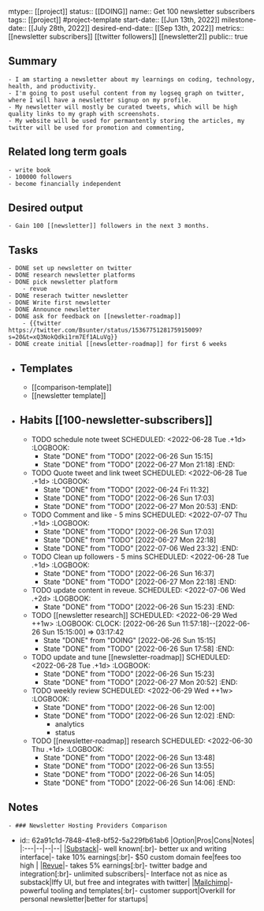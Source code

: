 mtype:: [[project]]
status:: [[DOING]]
name:: Get 100 newsletter subscribers
tags:: [[project]] #project-template
start-date:: [[Jun 13th, 2022]] 
milestone-date:: [[July 28th, 2022]]
desired-end-date:: [[Sep 13th, 2022]] 
metrics:: [[newsletter subscribers]] [[twitter followers]] [[newsletter2]]
public:: true

## Summary
	- I am starting a newsletter about my learnings on coding, technology, health, and productivity.
	- I'm going to post useful content from my logseq graph on twitter, where I will have a newsletter signup on my profile.
	- My newsletter will mostly be curated tweets, which will be high quality links to my graph with screenshots.
	- My website will be used for permantently storing the articles, my twitter will be used for promotion and commenting,
## Related long term goals
	- write book
	- 100000 followers
	- become financially independent
## Desired output
	- Gain 100 [[newsletter]] followers in the next 3 months.
## Tasks
	- DONE set up newsletter on twitter
	- DONE research newsletter platforms
	- DONE pick newsletter platform
		- revue
	- DONE reserach twitter newsletter
	- DONE Write first newsletter
	- DONE Announce newsletter
	- DONE ask for feedback on [[newsletter-roadmap]]
		- {{twitter https://twitter.com/Bsunter/status/1536775128175915009?s=20&t=xQ3NokQdki1rm7Ef1ALuVg}}
	- DONE create initial [[newsletter-roadmap]] for first 6 weeks
- ## Templates
	- [[comparison-template]]
	- [[newsletter template]]
- ## Habits [[100-newsletter-subscribers]]
	- TODO  schedule note tweet
	  SCHEDULED: <2022-06-28 Tue .+1d>
	  :LOGBOOK:
	  * State "DONE" from "TODO" [2022-06-26 Sun 15:15]
	  * State "DONE" from "TODO" [2022-06-27 Mon 21:18]
	  :END:
	- TODO Quote tweet and link tweet
	  SCHEDULED: <2022-06-28 Tue .+1d>
	  :LOGBOOK:
	  * State "DONE" from "TODO" [2022-06-24 Fri 11:32]
	  * State "DONE" from "TODO" [2022-06-26 Sun 17:03]
	  * State "DONE" from "TODO" [2022-06-27 Mon 20:53]
	  :END:
	- TODO Comment and like - 5 mins
	  SCHEDULED: <2022-07-07 Thu .+1d>
	  :LOGBOOK:
	  * State "DONE" from "TODO" [2022-06-26 Sun 17:03]
	  * State "DONE" from "TODO" [2022-06-27 Mon 22:18]
	  * State "DONE" from "TODO" [2022-07-06 Wed 23:32]
	  :END:
	- TODO Clean up followers - 5 mins
	  SCHEDULED: <2022-06-28 Tue .+1d>
	  :LOGBOOK:
	  * State "DONE" from "TODO" [2022-06-26 Sun 16:37]
	  * State "DONE" from "TODO" [2022-06-27 Mon 22:18]
	  :END:
	- TODO update content in reveue.
	  SCHEDULED: <2022-07-06 Wed .+2d>
	  :LOGBOOK:
	  * State "DONE" from "TODO" [2022-06-26 Sun 15:23]
	  :END:
	- TODO [[newsletter research]]
	  SCHEDULED: <2022-06-29 Wed ++1w>
	  :LOGBOOK:
	  CLOCK: [2022-06-26 Sun 11:57:18]--[2022-06-26 Sun 15:15:00] =>  03:17:42
	  * State "DONE" from "DOING" [2022-06-26 Sun 15:15]
	  * State "DONE" from "TODO" [2022-06-26 Sun 17:58]
	  :END:
	- TODO update and tune [[newsletter-roadmap]]
	  SCHEDULED: <2022-06-28 Tue .+1d>
	  :LOGBOOK:
	  * State "DONE" from "TODO" [2022-06-26 Sun 15:23]
	  * State "DONE" from "TODO" [2022-06-27 Mon 20:52]
	  :END:
	- TODO weekly review
	  SCHEDULED: <2022-06-29 Wed ++1w>
	  :LOGBOOK:
	  * State "DONE" from "TODO" [2022-06-26 Sun 12:00]
	  * State "DONE" from "TODO" [2022-06-26 Sun 12:02]
	  :END:
		- analytics
		- status
	- TODO  [[newsletter-roadmap]] research
	  SCHEDULED: <2022-06-30 Thu .+1d>
	  :LOGBOOK:
	  * State "DONE" from "TODO" [2022-06-26 Sun 13:48]
	  * State "DONE" from "TODO" [2022-06-26 Sun 13:55]
	  * State "DONE" from "TODO" [2022-06-26 Sun 14:05]
	  * State "DONE" from "TODO" [2022-06-26 Sun 14:06]
	  :END:
## Notes
	- ### Newsletter Hosting Providers Comparison
- id:: 62a91c1d-7848-41e8-bf52-5a229fb61ab6
  |Option|Pros|Cons|Notes|
  |:---|--|--|--|
  |[Substack](https://substack.com/)|- well known[:br]- better ux and writing interface|- take 10% earnings[:br]- $50 custom domain fee|fees too high |
  |[Revue](https://www.getrevue.co/)|- takes 5% earnings[:br]- twitter badge and integration[:br]- unlimited subscribers|- Interface not as nice as substack|Iffy UI, but free and integrates with twitter|
  |[Mailchimp](https://mailchimp.com)|- powerful tooling and templates[:br]- customer support|Overkill for personal newsletter|better for startups|